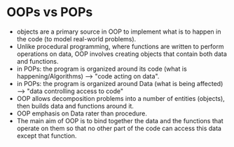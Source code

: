 # OOPs vs POPs
- objects are a primary source in OOP to implement what is to happen in the code (to model real-world problems).
- Unlike procedural programming, where functions are written to perform operations on data, OOP involves creating objects that contain both data and functions.
- in POPs: the program is organized around its code (what is happening/Algorithms) --> "code acting on data".
- in POPs: the program is organized around Data (what is being affected) --> "data controlling access to code"
- OOP allows decomposition problems into a number of entities (objects), then builds data and functions around it.
- OOP emphasis on Data rater than procedure.
- The main aim of OOP is to bind together the data and the functions that operate on them so that no other part of the code can access this data except that function.
